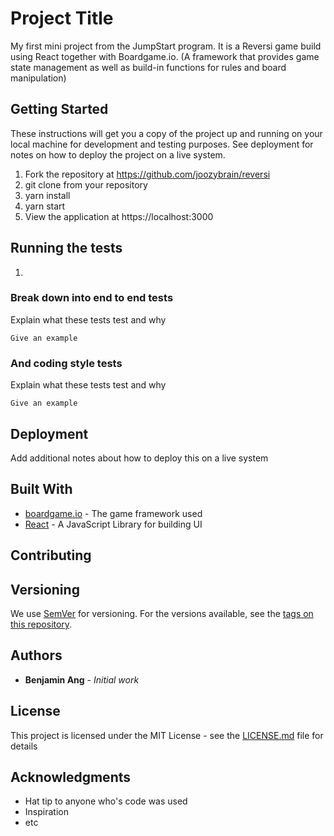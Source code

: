 # Project Title

My first mini project from the JumpStart program. It is a Reversi game build using React together with Boardgame.io. (A framework that provides game state management as well as build-in functions for rules and board manipulation)

## Getting Started

These instructions will get you a copy of the project up and running on your local machine for development and testing purposes. See deployment for notes on how to deploy the project on a live system.

1. Fork the repository at https://github.com/joozybrain/reversi
2. git clone from your repository
3. yarn install
4. yarn start
5. View the application at https://localhost:3000

## Running the tests

1. 

### Break down into end to end tests

Explain what these tests test and why

```
Give an example
```

### And coding style tests

Explain what these tests test and why

```
Give an example
```

## Deployment

Add additional notes about how to deploy this on a live system

## Built With

* [boardgame.io](http://boardgame.io/) - The game framework used
* [React](https://reactjs.org/) - A JavaScript Library for building UI


## Contributing


## Versioning

We use [SemVer](http://semver.org/) for versioning. For the versions available, see the [tags on this repository](https://github.com/your/project/tags). 

## Authors

* **Benjamin Ang** - *Initial work*


## License

This project is licensed under the MIT License - see the [LICENSE.md](LICENSE.md) file for details

## Acknowledgments

* Hat tip to anyone who's code was used
* Inspiration
* etc
